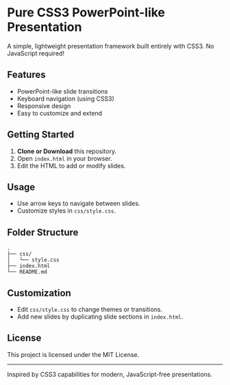 # Pure CSS3 PowerPoint-like Presentation

A simple, lightweight presentation framework built entirely with CSS3. No JavaScript required!

## Features

- PowerPoint-like slide transitions
- Keyboard navigation (using CSS3)
- Responsive design
- Easy to customize and extend

## Getting Started

1. **Clone or Download** this repository.
2. Open `index.html` in your browser.
3. Edit the HTML to add or modify slides.

## Usage

- Use arrow keys to navigate between slides.
- Customize styles in `css/style.css`.

## Folder Structure

```
.
├── css/
│   └── style.css
├── index.html
└── README.md
```

## Customization

- Edit `css/style.css` to change themes or transitions.
- Add new slides by duplicating slide sections in `index.html`.

## License

This project is licensed under the MIT License.

---

Inspired by CSS3 capabilities for modern, JavaScript-free presentations.